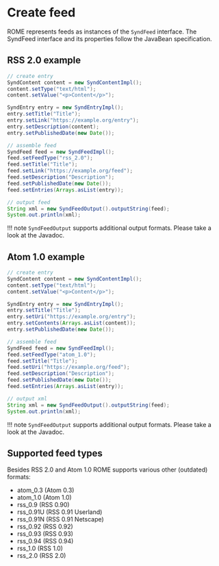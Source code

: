 # Create feed

ROME represents feeds as instances of the `SyndFeed` interface. The SyndFeed
interface and its properties follow the JavaBean specification.

## RSS 2.0 example
```java
// create entry
SyndContent content = new SyndContentImpl();
content.setType("text/html");
content.setValue("<p>Content</p>");

SyndEntry entry = new SyndEntryImpl();
entry.setTitle("Title");
entry.setLink("https://example.org/entry");
entry.setDescription(content);
entry.setPublishedDate(new Date());

// assemble feed
SyndFeed feed = new SyndFeedImpl();
feed.setFeedType("rss_2.0");
feed.setTitle("Title");
feed.setLink("https://example.org/feed");
feed.setDescription("Description");
feed.setPublishedDate(new Date());
feed.setEntries(Arrays.asList(entry));

// output feed
String xml = new SyndFeedOutput().outputString(feed);
System.out.println(xml);
```

!!! note 
    `SyndFeedOutput` supports additional output formats. Please take a look at 
    the Javadoc.

## Atom 1.0 example
```java
// create entry
SyndContent content = new SyndContentImpl();
content.setType("text/html");
content.setValue("<p>Content</p>");

SyndEntry entry = new SyndEntryImpl();
entry.setTitle("Title");
entry.setUri("https://example.org/entry");
entry.setContents(Arrays.asList(content));
entry.setPublishedDate(new Date());

// assemble feed
SyndFeed feed = new SyndFeedImpl();
feed.setFeedType("atom_1.0");
feed.setTitle("Title");
feed.setUri("https://example.org/feed");
feed.setDescription("Description");
feed.setPublishedDate(new Date());
feed.setEntries(Arrays.asList(entry));

// output xml
String xml = new SyndFeedOutput().outputString(feed);
System.out.println(xml);
```

!!! note 
    `SyndFeedOutput` supports additional output formats. Please take a look at 
    the Javadoc.

## Supported feed types

Besides RSS 2.0 and Atom 1.0 ROME supports various other (outdated) formats:

- atom_0.3 (Atom 0.3)
- atom_1.0 (Atom 1.0)
- rss_0.9 (RSS 0.90)
- rss_0.91U (RSS 0.91 Userland)
- rss_0.91N (RSS 0.91 Netscape)
- rss_0.92 (RSS 0.92)
- rss_0.93 (RSS 0.93)
- rss_0.94 (RSS 0.94)
- rss_1.0 (RSS 1.0)
- rss_2.0 (RSS 2.0)
